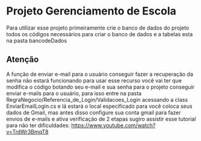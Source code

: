 # Projeto Gerenciamento de Escola 
Para utilizar esse projeto primeiramente crie o banco de dados do projeto todos os 
códigos necessários para criar o banco de dados e a tabelas esta na pasta bancodeDados
## Atenção 
A função de enviar e-mail para o usuário conseguir fazer a recuperação da senha não estará
funcionando para usar esse recurso você vai ter que modifica o código botando seu e-mail e 
sua senha para o projeto conseguir enviar e-mails para o usuário, para isso entre na 
pasta RegraNegocio/Referencia_de_Login/Validacoes_Login acessando a class EnviarEmailLogin.cs
e lá estará o local especificado para você coloca seus dados de Gmail, mas antes disso 
configure sua conta gmail para fazer envios de e-mails e ativa verificação de 2 etapas 
sugiro assistir esse tutorial para não ter dificuldades: https://www.youtube.com/watch?v=TrdWr3BmqT8
